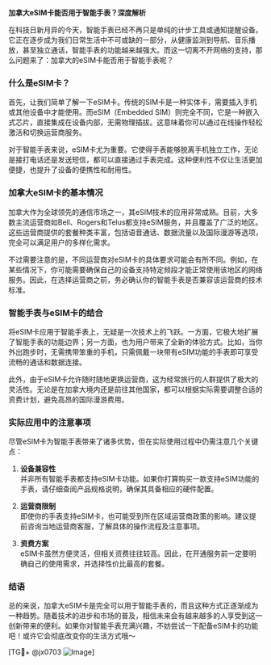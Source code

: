 **加拿大eSIM卡能否用于智能手表？深度解析**

在科技日新月异的今天，智能手表已经不再只是单纯的计步工具或通知提醒设备。它正在逐步成为我们日常生活中不可或缺的一部分，从健康监测到导航、音乐播放，甚至独立通话，智能手表的功能越来越强大。而这一切离不开网络的支持，那么问题来了：加拿大的eSIM卡能否用于智能手表呢？

### 什么是eSIM卡？

首先，让我们简单了解一下eSIM卡。传统的SIM卡是一种实体卡，需要插入手机或其他设备中才能使用。而eSIM（Embedded SIM）则完全不同，它是一种嵌入式芯片，直接集成在设备内部，无需物理插拔。这意味着你可以通过在线操作轻松激活和切换运营商服务。

对于智能手表来说，eSIM卡尤为重要。它使得手表能够脱离手机独立工作，无论是接打电话还是发送短信，都可以直接通过手表完成。这种便利性不仅让生活更加便捷，也提升了设备的便携性和耐用性。

### 加拿大eSIM卡的基本情况

加拿大作为全球领先的通信市场之一，其eSIM技术的应用非常成熟。目前，大多数主流运营商如Bell、Rogers和Telus都支持eSIM服务，并且覆盖了广泛的地区。这些运营商提供的套餐种类丰富，包括语音通话、数据流量以及国际漫游等选项，完全可以满足用户的多样化需求。

不过需要注意的是，不同运营商对eSIM卡的具体要求可能会有所不同。例如，在某些情况下，你可能需要确保自己的设备支持特定频段才能正常使用该地区的网络服务。因此，在选择运营商之前，务必确认你的智能手表是否兼容该运营商的技术标准。

### 智能手表与eSIM卡的结合

将eSIM卡应用于智能手表上，无疑是一次技术上的飞跃。一方面，它极大地扩展了智能手表的功能边界；另一方面，也为用户带来了全新的体验方式。比如，当你外出跑步时，无需携带笨重的手机，只需佩戴一块带有eSIM功能的手表即可享受流畅的通话和数据连接。

此外，由于eSIM卡允许随时随地更换运营商，这为经常旅行的人群提供了极大的灵活性。无论是在加拿大境内还是前往其他国家，都可以根据实际需要调整合适的资费计划，避免高昂的国际漫游费用。

### 实际应用中的注意事项

尽管eSIM卡为智能手表带来了诸多优势，但在实际使用过程中仍需注意几个关键点：

1. **设备兼容性**  
   并非所有智能手表都支持eSIM卡功能。如果你打算购买一款支持eSIM功能的手表，请仔细查阅产品规格说明，确保其具备相应的硬件配置。

2. **运营商限制**  
   即使你的手表支持eSIM卡，也可能受到所在区域运营商政策的影响。建议提前咨询当地运营商客服，了解具体的操作流程及注意事项。

3. **资费方案**  
   eSIM卡虽然方便灵活，但相关资费往往较高。因此，在开通服务前一定要明确自己的使用需求，并选择性价比最高的套餐。

### 结语

总的来说，加拿大eSIM卡是完全可以用于智能手表的，而且这种方式正逐渐成为一种趋势。随着技术的进步和市场的普及，相信未来会有越来越多的人享受到这一创新带来的便利。如果你对智能手表充满兴趣，不妨尝试一下配备eSIM卡的功能吧！或许它会彻底改变你的生活方式哦～

[TG💪+ @jx0703 ![Image](https://github.com/user-attachments/assets/dbca1d08-cadb-493c-b0ec-ad6f7a83f270)]